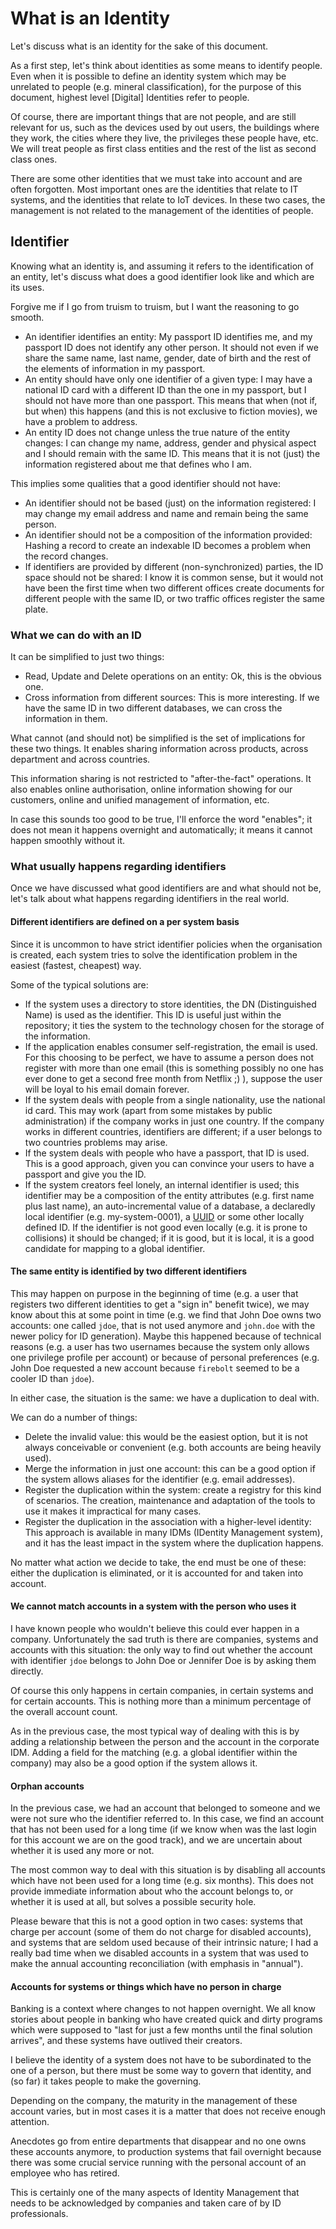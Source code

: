 # What is an Identity

Let's discuss what is an identity for the sake of this document.

As a first step, let's think about identities as some means to identify people. Even when it is possible to define an identity system which may be unrelated to people (e.g. mineral classification), for the purpose of this document, highest level [Digital] Identities refer to people.

Of course, there are important things that are not people, and are still relevant for us, such as the devices used by out users, the buildings where they work, the cities where they live, the privileges these people have, etc. We will treat people as first class entities and the rest of the list as second class ones.

There are some other identities that we must take into account and are often forgotten. Most important ones are the identities that relate to IT systems, and the identities that relate to IoT devices. In these two cases, the management is not related to the management of the identities of people.

## Identifier

Knowing what an identity is, and assuming it refers to the identification of an entity, let's discuss what does a good identifier look like and which are its uses.

Forgive me if I go from truism to truism, but I want the reasoning to go smooth.

- An identifier identifies an entity: My passport ID identifies me, and my passport ID does not identify any other person. It should not even if we share the same name, last name, gender, date of birth and the rest of the elements of information in my passport.
- An entity should have only one identifier of a given type: I may have a national ID card with a different ID than the one in my passport, but I should not have more than one passport. This means that when (not if, but when) this happens (and this is not exclusive to fiction movies), we have a problem to address.
- An entity ID does not change unless the true nature of the entity changes: I can change my name, address, gender and physical aspect and I should remain with the same ID. This means that it is not (just) the information registered about me that defines who I am.

This implies some qualities that a good identifier should not have:
- An identifier should not be based (just) on the information registered: I may change my email address and name and remain being the same person.
- An identifier should not be a composition of the information provided: Hashing a record to create an indexable ID becomes a problem when the record changes.
- If identifiers are provided by different (non-synchronized) parties, the ID space should not be shared: I know it is common sense, but it would not have been the first time when two different offices create documents for different people with the same ID, or two traffic offices register the same plate.

### What we can do with an ID

It can be simplified to just two things:
- Read, Update and Delete operations on an entity: Ok, this is the obvious one.
- Cross information from different sources: This is more interesting. If we have the same ID in two different databases, we can cross the information in them.

What cannot (and should not) be simplified is the set of implications for these two things. It enables sharing information across products, across department and across countries.

This information sharing is not restricted to "after-the-fact" operations. It also enables online authorisation, online information showing for our customers, online and unified management of information, etc.

In case this sounds too good to be true, I'll enforce the word "enables"; it does not mean it happens overnight and automatically; it means it cannot happen smoothly without it.

### What usually happens regarding identifiers

Once we have discussed what good identifiers are and what should not be, let's talk about what happens regarding identifiers in the real world.

#### Different identifiers are defined on a per system basis

Since it is uncommon to have strict identifier policies when the organisation is created, each system tries to solve the identification problem in the easiest (fastest, cheapest) way.

Some of the typical solutions are:
- If the system uses a directory to store identities, the DN (Distinguished Name) is used as the identifier. This ID is useful just within the repository; it ties the system to the technology chosen for the storage of the information.
- If the application enables consumer self-registration, the email is used. For this choosing to be perfect, we have to assume a person does not register with more than one email (this is something possibly no one has ever done to get a second free month from Netflix ;) ), suppose the user will be loyal to his email domain forever.
- If the system deals with people from a single nationality, use the national id card. This may work (apart from some mistakes by public administration) if the company works in just one country. If the company works in different countries, identifiers are different; if a user belongs to two countries problems may arise.
- If the system deals with people who have a passport, that ID is used. This is a good approach, given you can convince your users to have a passport and give you the ID.
- If the system creators feel lonely, an internal identifier is used; this identifier may be a composition of the entity attributes (e.g. first name plus last name), an auto-incremental value of a database, a declaredly local identifier (e.g. my-system-0001), a [UUID](https://tools.ietf.org/html/rfc4122) or some other locally defined ID. If the identifier is not good even locally (e.g. it is prone to collisions) it should be changed; if it is good, but it is local, it is a good candidate for mapping to a global identifier.

#### The same entity is identified by two different identifiers

This may happen on purpose in the beginning of time (e.g. a user that registers two different identities to get a "sign in" benefit twice), we may know about this at some point in time (e.g. we find that John Doe owns two accounts: one called `jdoe`, that is not used anymore and `john.doe` with the newer policy for ID generation). Maybe this happened because of technical reasons (e.g. a user has two usernames because the system only allows one privilege profile per account) or because of personal preferences (e.g. John Doe requested a new account because `firebolt` seemed to be a cooler ID than `jdoe`).

In either case, the situation is the same: we have a duplication to deal with.

We can do a number of things:
- Delete the invalid value: this would be the easiest option, but it is not always conceivable or convenient (e.g. both accounts are being heavily used).
- Merge the information in just one account: this can be a good option if the system allows aliases for the identifier (e.g. email addresses).
- Register the duplication within the system: create a registry for this kind of scenarios. The creation, maintenance and adaptation of the tools to use it makes it impractical for many cases.
- Register the duplication in the association with a higher-level identity: This approach is available in many IDMs (IDentity Management system), and it has the least impact in the system where the duplication happens.

No matter what action we decide to take, the end must be one of these: either the duplication is eliminated, or it is accounted for and taken into account.

#### We cannot match accounts in a system with the person who uses it

I have known people who wouldn't believe this could ever happen in a company. Unfortunately the sad truth is there are companies, systems and accounts with this situation: the only way to find out whether the account with identifier `jdoe` belongs to John Doe or Jennifer Doe is by asking them directly.

Of course this only happens in certain companies, in certain systems and for certain accounts. This is nothing more than a minimum percentage of the overall account count.

As in the previous case, the most typical way of dealing with this is by adding a relationship between the person and the account in the corporate IDM. Adding a field for the matching (e.g. a global identifier within the company) may also be a good option if the system allows it.

#### Orphan accounts

In the previous case, we had an account that belonged to someone and we were not sure who the identifier referred to. In this case, we find an account that has not been used for a long time (if we know when was the last login for this account we are on the good track), and we are uncertain about whether it is used any more or not.

The most common way to deal with this situation is by disabling all accounts which have not been used for a long time (e.g. six months). This does not provide immediate information about who the account belongs to, or whether it is used at all, but solves a possible security hole.

Please beware that this is not a good option in two cases: systems that charge per account (some of them do not charge for disabled accounts), and systems that are seldom used because of their intrinsic nature; I had a really bad time when we disabled accounts in a system that was used to make the annual accounting reconciliation (with emphasis in "annual").

#### Accounts for systems or things which have no person in charge

Banking is a context where changes to not happen overnight. We all know stories about people in banking who have created quick and dirty programs which were supposed to "last for just a few months until the final solution arrives", and these systems have outlived their creators.

I believe the identity of a system does not have to be subordinated to the one of a person, but there must be some way to govern that identity, and (so far) it takes people to make the governing.

Depending on the company, the maturity in the management of these account varies, but in most cases it is a matter that does not receive enough attention.

Anecdotes go from entire departments that disappear and no one owns these accounts anymore, to production systems that fail overnight because there was some crucial service running with the personal account of an employee who has retired.

This is certainly one of the many aspects of Identity Management that needs to be acknowledged by companies and taken care of by ID professionals.
